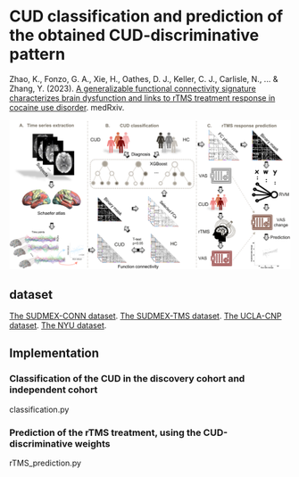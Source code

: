 # CUD classification and prediction of the obtained CUD-discriminative pattern
Zhao, K., Fonzo, G. A., Xie, H., Oathes, D. J., Keller, C. J., Carlisle, N., ... & Zhang, Y. (2023). [A generalizable functional connectivity signature characterizes brain dysfunction and links to rTMS treatment response in cocaine use disorder](https://www.ncbi.nlm.nih.gov/pmc/articles/PMC10168499/?utm_source=Other&utm_medium=rss&utm_content=1H_ca59kJO-Nxb9oyhLMRtlyW18GyMCICa-_W3V7fIzUnWagNj&ff=20230510125900&v=2.17.9.post6+86293ac). medRxiv.

<div align=center>
<img width="1000" alt="1669910392114" src="https://github.com/zhangyubrain/FCN-CUD-Phenotyping-rTMS/blob/main/img/1695421844211.png">
</div>

## dataset
[The SUDMEX-CONN dataset](https://zenodo.org/record/5123331). 
[The SUDMEX-TMS dataset](https://zenodo.org/record/7126853). 
[The UCLA-CNP dataset](https://openneuro.org/datasets/ds000030/versions/1.0.0). 
[The NYU dataset](http://fcon_1000.projects.nitrc.org/indi/retro/nyuCocaine.html).

## Implementation
### Classification of the CUD in the discovery cohort and independent cohort
classification.py
### Prediction of the rTMS treatment, using the CUD-discriminative weights
rTMS_prediction.py
